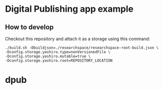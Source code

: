# Digital Publishing app example

## How to develop
Checkout this repository and attach it as a storage using this command:
```
./build.sh -Dbuildjson=./researchspace/researchspace-root-build.json \
-Dconfig.storage.yashiro.type=nonVersionedFile \
-Dconfig.storage.yashiro.mutable=true \
-Dconfig.storage.yashiro.root=REPOSITORY_LOCATION
```
# dpub
